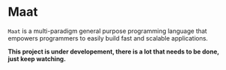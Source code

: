 Maat
====

`Maat` is a multi-paradigm general purpose programming language that
empowers programmers to easily build fast and scalable applications.

**This project is under developement, there is a lot that needs to be
done, just keep watching.**
